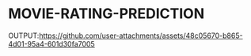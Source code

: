 # MOVIE-RATING-PREDICTION
OUTPUT:https://github.com/user-attachments/assets/48c05670-b865-4d01-95a4-601d30fa7005
